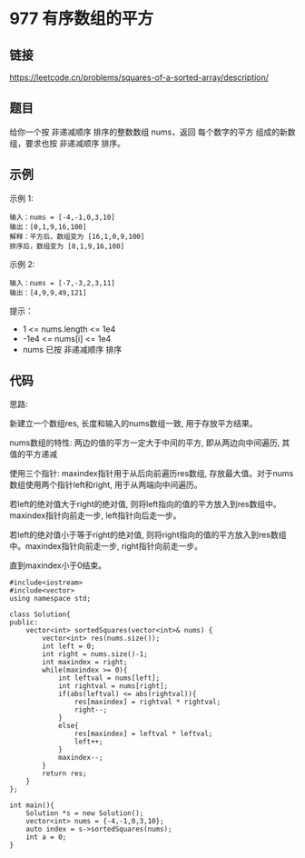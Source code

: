 # 977 有序数组的平方
## 链接
https://leetcode.cn/problems/squares-of-a-sorted-array/description/

## 题目 
给你一个按 非递减顺序 排序的整数数组 nums，返回 每个数字的平方 组成的新数组，要求也按 非递减顺序 排序。


## 示例
示例 1:
```
输入：nums = [-4,-1,0,3,10]
输出：[0,1,9,16,100]
解释：平方后，数组变为 [16,1,0,9,100]
排序后，数组变为 [0,1,9,16,100]
```
示例 2:
```
输入：nums = [-7,-3,2,3,11]
输出：[4,9,9,49,121]
```

提示：
- 1 <= nums.length <= 1e4
- -1e4 <= nums[i] <= 1e4
- nums 已按 非递减顺序 排序
 

## 代码
思路:

新建立一个数组res, 长度和输入的nums数组一致, 用于存放平方结果。

nums数组的特性: 两边的值的平方一定大于中间的平方, 即从两边向中间遍历, 其值的平方递减

使用三个指针: maxindex指针用于从后向前遍历res数组, 存放最大值。对于nums数组使用两个指针left和right, 用于从两端向中间遍历。

若left的绝对值大于right的绝对值, 则将left指向的值的平方放入到res数组中。maxindex指针向前走一步, left指针向后走一步。

若left的绝对值小于等于right的绝对值, 则将right指向的值的平方放入到res数组中。maxindex指针向前走一步, right指针向前走一步。

直到maxindex小于0结束。
```
#include<iostream>
#include<vector>
using namespace std;

class Solution{
public:
    vector<int> sortedSquares(vector<int>& nums) {
        vector<int> res(nums.size());
        int left = 0;
        int right = nums.size()-1;
        int maxindex = right;
        while(maxindex >= 0){
            int leftval = nums[left];
            int rightval = nums[right];
            if(abs(leftval) <= abs(rightval)){
                res[maxindex] = rightval * rightval;
                right--;
            }
            else{
                res[maxindex] = leftval * leftval;
                left++;
            }
            maxindex--;
        }
        return res;
    }
};

int main(){
    Solution *s = new Solution();
    vector<int> nums = {-4,-1,0,3,10};
    auto index = s->sortedSquares(nums);
    int a = 0;
}
```